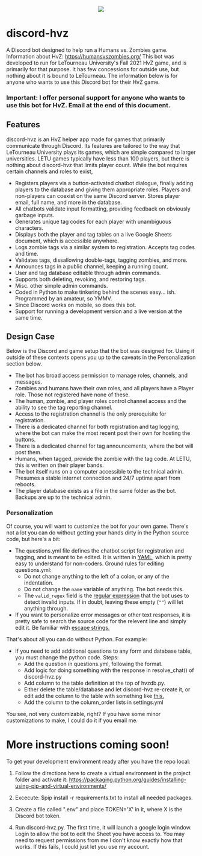 <p align="center">
  <img src="/images/avatar_icon.ico" />
</p>


# discord-hvz

A Discord bot designed to help run a Humans vs. Zombies game. Information about HvZ: https://humansvszombies.org/
This bot was developed to run for LeTourneau University's Fall 2021 HvZ game, and is primarily for that purpose. 
It has few concessions for outside use, but nothing about it is bound to LeTourneau. 
The information below is for anyone who wants to use this Discord bot for their HvZ game.

### Important: I offer personal support for anyone who wants to use this bot for HvZ. Email at the end of this document.

## Features
discord-hvz is an HvZ helper app made for games that primarily communicate through Discord. 
Its features are tailored to the way that LeTourneau University plays its games, which are simple
compared to larger universities. LETU games typically have less than 100 players, but there is
nothing about discord-hvz that limits player count. While the bot requires certain channels
and roles to exist, 

* Registers players via a button-activated chatbot dialogue, finally adding players to the database
and giving them appropriate roles. Players and non-players can coexist on the same Discord server.
Stores player email, full name, and more in the database.
* All chatbots validate input formatting, providing feedback on obviously garbage inputs.
* Generates unique tag codes for each player with unambiguous characters.
* Displays both the player and tag tables on a live Google Sheets document, which is accessible anywhere.
* Logs zombie tags via a similar system to registration. Accepts tag codes and time.
* Validates tags, dissallowing double-tags, tagging zombies, and more.
* Announces tags in a public channel, keeping a running count.
* User and tag database editable through admin commands.
* Supports both deleting, revoking, and restoring tags.
* Misc. other simple admin commands.
* Coded in Python to make tinkering behind the scenes easy... ish. Programmed by an amateur, so YMMV.
* Since Discord works on mobile, so does this bot.
* Support for running a development version and a live version at the same time.

## Design Case
Below is the Discord and game setup that the bot was designed for. Using it outside of these contexts
opens you up to the caveats in the Personalization section below.
* The bot has broad access permission to manage roles, channels, and messages.
* Zombies and humans have their own roles, and all players have a Player role. Those not registered have none of these.
* The human, zombie, and player roles control channel access and the ability to see the tag reporting channel.
* Access to the registration channel is the only prerequisite for registration.
* There is a dedicated channel for both registration and tag logging, where the bot can
make the most recent post their own for hosting the buttons.
* There is a dedicated channel for tag announcements, where the bot will post them.
* Humans, when tagged, provide the zombie with the tag code. At LETU, this is written on their player bands.
* The bot itself runs on a computer accessible to the technical admin.
Presumes a stable internet connection and 24/7 uptime apart from reboots.
* The player database exists as a file in the same folder as the bot. Backups are up to the technical admin.

### Personalization
Of course, you will want to customize the bot for your own game. There's not a lot you can do
without getting your hands dirty in the Python source code, but here's a bit:
* The questions.yml file defines the chatbot script for registration and tagging, and is meant to be edited.
It is written in [YAML](https://camel.readthedocs.io/en/latest/yamlref.html), which is pretty easy to understand for non-coders.
Ground rules for editing questions.yml:
    * Do not change anything to the left of a colon, or any of the indentation.
    * Do not change the `name` variable of anything. The bot needs this.
    * The `valid_regex` field is the [regular expression](https://www.sitepoint.com/learn-regex/) that the bot uses to detect invalid inputs. If in doubt, leaving these empty (`""`) will let anything through.
* If you want to personalize error messages or other text responses, it is pretty safe to search the source code
for the relevent line and simply edit it. Be familiar with [escape strings.](https://www.w3schools.com/python/gloss_python_escape_characters.asp)

That's about all you can do without Python. For example:

* If you need to add additional questions to any form and database table, you must change the python code. Steps:
    * Add the question in questions.yml, following the format.
    * Add logic for doing something with the response in resolve_chat() of discord-hvz.py
    * Add column to the table definition at the top of hvzdb.py.
    * Either delete the table/database and let discord-hvz re-create it, or edit add the column to the table with something like [this.](https://sqlitebrowser.org/)
    * Add the column to the column_order lists in settings.yml
    
You see, not very customizable, right? If you have some minor customizations to make, I could do it if you email me.

# More instructions coming soon!

To get your development environment ready after you have the repo local:
1. Follow the directions here to create a virtual environment in the project folder and activate it: 
https://packaging.python.org/guides/installing-using-pip-and-virtual-environments/

2. Excecute: $pip install -r requirements.txt to install all needed packages.

3. Create a file called ".env" and place TOKEN='X' in it, where X is the Discord bot token.

4. Run discord-hvz.py. The first time, it will launch a google login window. Login to allow the bot to edit the Sheet you have access to. 
You may need to request permissions from me I don't know exactly how that works. If this fails, I could just let you use my account.

